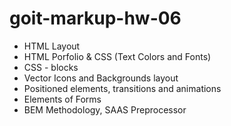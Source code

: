 # goit-markup-hw-06

- HTML Layout
- HTML Porfolio & CSS (Text Colors and Fonts)
- CSS - blocks
- Vector Icons and Backgrounds layout
- Positioned elements, transitions and animations
- Elements of Forms
- BEM Methodology, SAAS Preprocessor
